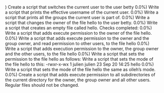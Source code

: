 )
Create a script that switches the current user to the user betty
0.0%)
Write a script that prints the effective username of the current user.
0.0%)
Write a script that prints all the groups the current user is part of.
0.0%)
Write a script that changes the owner of the file hello to the user betty.
0.0%)
Write a script that creates an empty file called hello.
Checks completed: 0.0%)
Write a script that adds execute permission to the owner of the file hello.
0.0%)
Write a script that adds execute permission to the owner and the group owner, and read permission to other users, to the file hello
0.0%)
Write a script that adds execution permission to the owner, the group owner and the other users, to the file hello
0.0%)
Write a script that sets the permission to the file hello as follows:
Write a script that sets the mode of the file hello to this:
-rwxr-x-wx 1 julien julien 23 Sep 20 14:25 hello
0.0%)
Write a script that sets the mode of the file hello the same as olleh’s mode.
0.0%)
Create a script that adds execute permission to all subdirectories of the current directory for the owner, the group owner and all other users. Regular files should not be changed.
